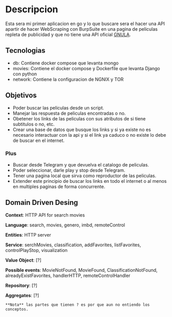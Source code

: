 # Descripcion

Esta sera mi primer aplicacion en go y lo que buscare sera el hacer una API apartir de hacer WebScraping con BurpSuite en una pagina de peliculas repleta de publicidad y que no tiene una API oficial [GNULA](https://gnula.nu/). 

## Tecnologias

+ db: Contiene docker compose que levanta mongo
+ movies: Contiene el docker compose y Dockerfile que levanta Django con python 
+ network: Contiene la configuracion de NGNIX y TOR 

## Objetivos

+ Poder buscar las peliculas desde un script.
+ Manejar las respuesta de peliculas encontradas o no.
+ Obetener los links de las peliculas con sus atributos de si tiene subtitulos o no, etc. 
+ Crear una base de datos que busque los links y si ya existe no es necesario interactuar con la api y si el link ya caduco o no existe lo debe de buscar en el internet.


### Plus

+ Buscar desde Telegram y que devuelva el catalogo de peliculas.
+ Poder seleccionar, darle play y stop desde Telegram.
+ Tener una pagina local que sirva como reproductor de las peliculas.
+ Extender este principio de buscar los links en todo el internet o al menos en multiples paginas de forma concurrente.

## Domain Driven Desing 

**Context**: HTTP API for search movies

**Language**: search, movies, genero, imbd, remoteControl

**Entities**: HTTP server 

**Service**: serchMovies, classification, addFavorites, listFavorites, controlPlayStop, visualization 

**Value Object**: [?] 

**Possible events**: MovieNotFound, MovieFound, ClassificationNotFound, alreadyExistFavorites, handlerHTTP, remoteControlHandler 

**Repository**: [?]

**Aggregates**: [?]

```**Nota** las partes que tienen ? es por que aun no entiendo los conceptos.```

